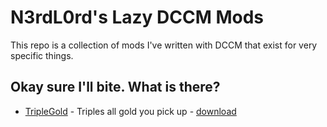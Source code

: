 # N3rdL0rd's Lazy DCCM Mods

This repo is a collection of mods I've written with DCCM that exist for very specific things.

## Okay sure I'll bite. What is there?

- [TripleGold](./TripleGold/) - Triples all gold you pick up - [download](https://github.com/N3rdL0rd/dccm_mods/releases/tag/triplegold_v1)

